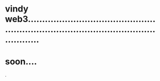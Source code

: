 # vindy web3..............................................................................................................
# soon....
.
